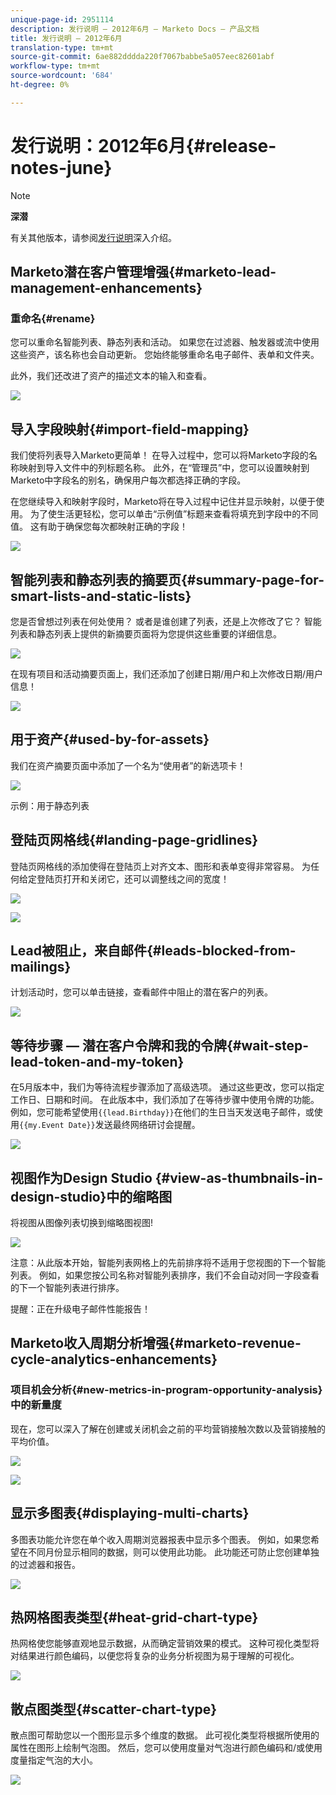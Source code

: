 ```yaml
---
unique-page-id: 2951114
description: 发行说明 — 2012年6月 — Marketo Docs — 产品文档
title: 发行说明 — 2012年6月
translation-type: tm+mt
source-git-commit: 6ae882dddda220f7067babbe5a057eec82601abf
workflow-type: tm+mt
source-wordcount: '684'
ht-degree: 0%

---
```



# 发行说明：2012年6月{#release-notes-june}

>[!NOTE]
>
>**深潜**
>
>有关其他版本，请参阅[发行说明](https://docs.marketo.com/display/docs/release+notes)深入介绍。

## Marketo潜在客户管理增强{#marketo-lead-management-enhancements}

### 重命名{#rename}

您可以重命名智能列表、静态列表和活动。 如果您在过滤器、触发器或流中使用这些资产，该名称也会自动更新。 您始终能够重命名电子邮件、表单和文件夹。

此外，我们还改进了资产的描述文本的输入和查看。

![](assets/image2014-9-23-10-3a23-3a10.png)

## 导入字段映射{#import-field-mapping}

我们使将列表导入Marketo更简单！ 在导入过程中，您可以将Marketo字段的名称映射到导入文件中的列标题名称。 此外，在“管理员”中，您可以设置映射到Marketo中字段名的别名，确保用户每次都选择正确的字段。

在您继续导入和映射字段时，Marketo将在导入过程中记住并显示映射，以便于使用。 为了使生活更轻松，您可以单击“示例值”标题来查看将填充到字段中的不同值。 这有助于确保您每次都映射正确的字段！

![](assets/image2014-9-23-10-3a23-3a27.png)

## 智能列表和静态列表的摘要页{#summary-page-for-smart-lists-and-static-lists}

您是否曾想过列表在何处使用？ 或者是谁创建了列表，还是上次修改了它？ 智能列表和静态列表上提供的新摘要页面将为您提供这些重要的详细信息。

![](assets/image2014-9-23-10-3a23-3a40.png)

在现有项目和活动摘要页面上，我们还添加了创建日期/用户和上次修改日期/用户信息！

![](assets/image2014-9-23-10-3a23-3a54.png)

## 用于资产{#used-by-for-assets}

我们在资产摘要页面中添加了一个名为“使用者”的新选项卡！

![](assets/image2014-9-23-10-3a24-3a5.png)

示例：用于静态列表

## 登陆页网格线{#landing-page-gridlines}

登陆页网格线的添加使得在登陆页上对齐文本、图形和表单变得非常容易。 为任何给定登陆页打开和关闭它，还可以调整线之间的宽度！

![](assets/image2014-9-23-10-3a24-3a19.png)

![](assets/image2014-9-23-10-3a24-3a33.png)

## Lead被阻止，来自邮件{#leads-blocked-from-mailings}

计划活动时，您可以单击链接，查看邮件中阻止的潜在客户的列表。

![](assets/image2014-9-23-10-3a24-3a51.png)

## 等待步骤 — 潜在客户令牌和我的令牌{#wait-step-lead-token-and-my-token}

在5月版本中，我们为等待流程步骤添加了高级选项。 通过这些更改，您可以指定工作日、日期和时间。 在此版本中，我们添加了在等待步骤中使用令牌的功能。 例如，您可能希望使用`{{lead.Birthday}}`在他们的生日当天发送电子邮件，或使用`{{my.Event Date}}`发送最终网络研讨会提醒。

![](assets/image2014-9-23-10-3a25-3a57.png)

## 视图作为Design Studio {#view-as-thumbnails-in-design-studio}中的缩略图

将视图从图像列表切换到缩略图视图!

![](assets/image2014-9-23-10-3a26-3a13.png)

注意：从此版本开始，智能列表网格上的先前排序将不适用于您视图的下一个智能列表。 例如，如果您按公司名称对智能列表排序，我们不会自动对同一字段查看的下一个智能列表进行排序。

提醒：正在升级电子邮件性能报告！

## Marketo收入周期分析增强{#marketo-revenue-cycle-analytics-enhancements}

### 项目机会分析{#new-metrics-in-program-opportunity-analysis}中的新量度

现在，您可以深入了解在创建或关闭机会之前的平均营销接触次数以及营销接触的平均价值。

![](assets/image2014-9-23-10-3a26-3a30.png)

![](assets/image2014-9-23-10-3a26-3a41.png)

## 显示多图表{#displaying-multi-charts}

多图表功能允许您在单个收入周期浏览器报表中显示多个图表。 例如，如果您希望在不同月份显示相同的数据，则可以使用此功能。 此功能还可防止您创建单独的过滤器和报告。

![](assets/image2014-9-23-10-3a27-3a41.png)

## 热网格图表类型{#heat-grid-chart-type}

热网格使您能够直观地显示数据，从而确定营销效果的模式。 这种可视化类型将对结果进行颜色编码，以便您将复杂的业务分析视图为易于理解的可视化。

![](assets/image2014-9-23-10-3a28-3a21.png)

## 散点图类型{#scatter-chart-type}

散点图可帮助您以一个图形显示多个维度的数据。 此可视化类型将根据所使用的属性在图形上绘制气泡图。 然后，您可以使用度量对气泡进行颜色编码和/或使用度量指定气泡的大小。

![](assets/image2014-9-23-10-3a29-3a7.png)

